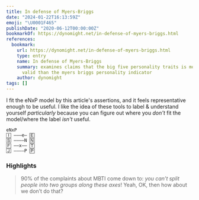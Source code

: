 ```yaml
---
title: In defense of Myers-Briggs
date: "2024-01-22T16:13:59Z"
emoji: "\U0001F465"
publishDate: "2020-06-12T00:00:00Z"
bookmarkOf: https://dynomight.net/in-defense-of-myers-briggs.html
references:
  bookmark:
    url: https://dynomight.net/in-defense-of-myers-briggs.html
    type: entry
    name: In defense of Myers-Briggs
    summary: examines claims that the big five personality traits is more scientifically
      valid than the myers briggs personality indicator
    author: dynomight
tags: []
---
```


I fit the eNxP model by this article's assertions, and it feels representative enough to be useful. I like the idea of these tools to label & understand yourself _particularly_ because you can figure out where you _don't_ fit the model/where the label _isn't_ useful.

```plain
𝚎𝙽𝚡𝙿
🄸 –––𝚎– 🄴
🅂 ––––𝙽 🄽
🄵 ––𝚡–– 🅃
🄹 ––––𝙿 🄿
```

### Highlights

> 90% of the complaints about MBTI come down to: _you can’t split people into two groups along these axes_! Yeah, OK, then how about we don’t do that?
